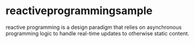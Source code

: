 # reactiveprogrammingsample
reactive programming is a design paradigm that relies on asynchronous programming logic to handle real-time updates to otherwise static content.
